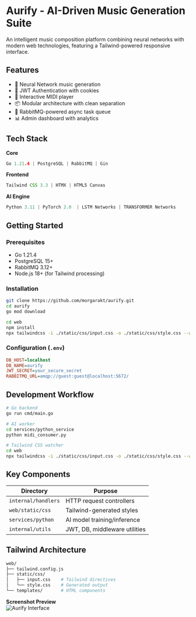 # Aurify - AI-Driven Music Generation Suite

An intelligent music composition platform combining neural networks with modern web technologies, featuring a Tailwind-powered responsive interface.

## Features

- 🧠 Neural Network music generation
- 🔐 JWT Authentication with cookies
- 🎹 Interactive MIDI player 
- 📦 Modular architecture with clean separation
- 🚀 RabbitMQ-powered async task queue
- 📊 Admin dashboard with analytics
<!-- - 📱 Mobile-responsive design -->

## Tech Stack

**Core**
```go
Go 1.21.4 | PostgreSQL | RabbitMQ | Gin
```

**Frontend**
```js
Tailwind CSS 3.3 | HTMX | HTML5 Canvas
```

**AI Engine**
```python
Python 3.11 | PyTorch 2.0  | LSTM Networks | TRANSFORMER Networks
```

## Getting Started

### Prerequisites
- Go 1.21.4
- PostgreSQL 15+
- RabbitMQ 3.12+
- Node.js 18+ (for Tailwind processing)

### Installation
```bash
git clone https://github.com/morgarakt/aurify.git
cd aurify
go mod download

cd web
npm install
npx tailwindcss -i ./static/css/input.css -o ./static/css/style.css --watch
```

### Configuration (`.env`)
```ini
DB_HOST=localhost
DB_NAME=aurify
JWT_SECRET=your_secure_secret
RABBITMQ_URL=amqp://guest:guest@localhost:5672/
```

## Development Workflow
```bash
# Go backend
go run cmd/main.go 

# AI worker
cd services/python_service
python midi_consumer.py

# Tailwind CSS watcher
cd web
npx tailwindcss -i ./static/css/input.css -o ./static/css/style.css --watch
```

## Key Components

| Directory          | Purpose                          |
|--------------------|----------------------------------|
| `internal/handlers`| HTTP request controllers         |
| `web/static/css`   | Tailwind-generated styles       |
| `services/python`  | AI model training/inference     |
| `internal/utils`   | JWT, DB, middleware utilities   |

## Tailwind Architecture

```bash
web/
├── tailwind.config.js
├── static/css/
│   ├── input.css    # Tailwind directives
│   └── style.css    # Generated output
└── templates/       # HTML components
```
<!-- 
## API Documentation

[![Run in Postman](https://run.pstmn.io/button.svg)](https://god.gw.postman.com/run-collection/your-collection-id)

**Sample Endpoint**:
```http
POST /api/v1/generate
Content-Type: application/json

{
  "genre": "classical",
  "duration": 120,
  "complexity": 0.7
}
```

## License

Apache 2.0 License - See [LICENSE](LICENSE) for details.

--- -->

**Screenshot Preview**  
![Aurify Interface](./.github/screencast.GIF)
```

